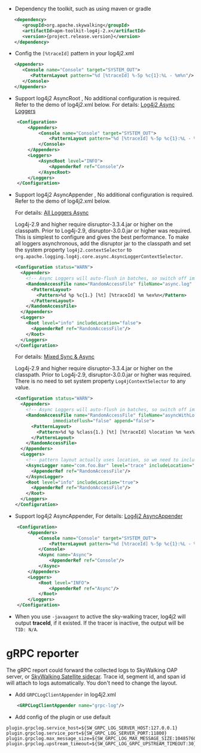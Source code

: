 * Dependency the toolkit, such as using maven or gradle
```xml
   <dependency>
      <groupId>org.apache.skywalking</groupId>
      <artifactId>apm-toolkit-log4j-2.x</artifactId>
      <version>{project.release.version}</version>
   </dependency>
```

* Config the `[%traceId]` pattern in your log4j2.xml
```xml
   <Appenders>
      <Console name="Console" target="SYSTEM_OUT">
         <PatternLayout pattern="%d [%traceId] %-5p %c{1}:%L - %m%n"/>
      </Console>
   </Appenders>
```

* Support log4j2 AsyncRoot , No additional configuration is required. Refer to the demo of log4j2.xml below. For details: [Log4j2 Async Loggers](https://logging.apache.org/log4j/2.x/manual/async.html)
```xml
    <Configuration>
        <Appenders>
            <Console name="Console" target="SYSTEM_OUT">
                <PatternLayout pattern="%d [%traceId] %-5p %c{1}:%L - %m%n"/>
            </Console>
        </Appenders>
        <Loggers>
            <AsyncRoot level="INFO">
                <AppenderRef ref="Console"/>
            </AsyncRoot>
        </Loggers>
    </Configuration>
```
* Support log4j2 AsyncAppender , No additional configuration is required. Refer to the demo of log4j2.xml below. 

    For details: [All Loggers Async](https://logging.apache.org/log4j/2.x/manual/async.html#AllAsync) 

    Log4j-2.9 and higher require disruptor-3.3.4.jar or higher on the classpath. Prior to Log4j-2.9, disruptor-3.0.0.jar or higher was required.
    This is simplest to configure and gives the best performance. To make all loggers asynchronous, add the disruptor jar to the classpath and 
    set the system property `log4j2.contextSelector` to `org.apache.logging.log4j.core.async.AsyncLoggerContextSelector`.
    ```xml
    <Configuration status="WARN">
      <Appenders>
        <!-- Async Loggers will auto-flush in batches, so switch off immediateFlush. -->
        <RandomAccessFile name="RandomAccessFile" fileName="async.log" immediateFlush="false" append="false">
          <PatternLayout>
            <Pattern>%d %p %c{1.} [%t] [%traceId] %m %ex%n</Pattern>
          </PatternLayout>
        </RandomAccessFile>
      </Appenders>
      <Loggers>
        <Root level="info" includeLocation="false">
          <AppenderRef ref="RandomAccessFile"/>
        </Root>
      </Loggers>
    </Configuration>
    ```
    For details: [Mixed Sync & Async](https://logging.apache.org/log4j/2.x/manual/async.html#MixedSync-Async)
    
    Log4j-2.9 and higher require disruptor-3.3.4.jar or higher on the classpath. Prior to Log4j-2.9, disruptor-3.0.0.jar or higher was required. 
    There is no need to set system property `Log4jContextSelector` to any value.
    
    ```xml
    <Configuration status="WARN">
      <Appenders>
        <!-- Async Loggers will auto-flush in batches, so switch off immediateFlush. -->
        <RandomAccessFile name="RandomAccessFile" fileName="asyncWithLocation.log"
                  immediateFlush="false" append="false">
          <PatternLayout>
            <Pattern>%d %p %class{1.} [%t] [%traceId] %location %m %ex%n</Pattern>
          </PatternLayout>
        </RandomAccessFile>
      </Appenders>
      <Loggers>
        <!-- pattern layout actually uses location, so we need to include it -->
        <AsyncLogger name="com.foo.Bar" level="trace" includeLocation="true">
          <AppenderRef ref="RandomAccessFile"/>
        </AsyncLogger>
        <Root level="info" includeLocation="true">
          <AppenderRef ref="RandomAccessFile"/>
        </Root>
      </Loggers>
    </Configuration>
    ```
* Support log4j2 AsyncAppender, For details: [Log4j2 AsyncAppender](https://logging.apache.org/log4j/2.x/manual/appenders.html)
```xml
    <Configuration>
        <Appenders>
            <Console name="Console" target="SYSTEM_OUT">
                <PatternLayout pattern="%d [%traceId] %-5p %c{1}:%L - %m%n"/>
            </Console>
            <Async name="Async">
                <AppenderRef ref="Console"/>
            </Async>
        </Appenders>
        <Loggers>
            <Root level="INFO">
                <AppenderRef ref="Async"/>
            </Root>
        </Loggers>
    </Configuration>
```
* When you use `-javaagent` to active the sky-walking tracer, log4j2 will output **traceId**, if it existed. If the tracer is inactive, the output will be `TID: N/A`.

# gRPC reporter

The gRPC report could forward the collected logs to SkyWalking OAP server, or [SkyWalking Satellite sidecar](https://github.com/apache/skywalking-satellite). Trace id, segment id, and span id will attach to logs automatically. You don't need to change the layout.

* Add `GRPCLogClientAppender` in log4j2.xml

```xml
    <GRPCLogClientAppender name="grpc-log"/>
```

*  Add config of the plugin or use default

```properties
plugin.grpclog.service_host=${SW_GRPC_LOG_SERVER_HOST:127.0.0.1}
plugin.grpclog.service_port=${SW_GRPC_LOG_SERVER_PORT:11800}
plugin.grpclog.max_message_size=${SW_GRPC_LOG_MAX_MESSAGE_SIZE:10485760}
plugin.grpclog.upstream_timeout=${SW_GRPC_LOG_GRPC_UPSTREAM_TIMEOUT:30}
```